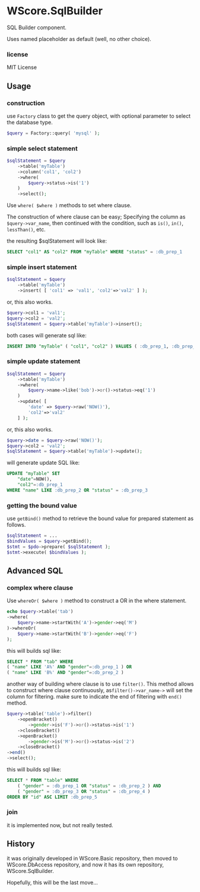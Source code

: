 WScore.SqlBuilder
=================

SQL Builder component. 

Uses named placeholder as default (well, no other choice).

### license

MIT License


Usage
-----

### construction

use ```Factory``` class to get the query object, with
optional parameter to select the database type.

```php
$query = Factory::query( 'mysql' );
```

### simple select statement

```php
$sqlStatement = $query
    ->table('myTable')
    ->column('col1', 'col2')
    ->where(
        $query->status->is('1')
    )
    ->select();
```

Use ```where( $where )``` methods to set where clause.

The construction of where clause can be easy;
 Specifying the column as ```$query->var_name```, then
 continued with the condition, such as ```is()```, ```in()```,
 ```lessThan()```, etc.

the resulting $sqlStatement will look like:

```sql
SELECT "col1" AS "col2" FROM "myTable" WHERE "status" = :db_prep_1
```

### simple insert statement

```php
$sqlStatement = $query
    ->table('myTable')
    ->insert( [ 'col1' => 'val1', 'col2'=>'val2' ] );
```

or, this also works.

```php
$query->col1 = 'val1';
$query->col2 = 'val2';
$sqlStatement = $query->table('myTable')->insert();
```

both cases will generate sql like:

```sql
INSERT INTO "myTable" ( "col1", "col2" ) VALUES ( :db_prep_1, :db_prep_2 )
```

### simple update statement

```php
$sqlStatement = $query
    ->table('myTable')
    ->where(
        $query->name->like('bob')->or()->status->eq('1')
    )
    ->update( [
        'date' => $query->raw('NOW()'),
        'col2'=>'val2'
    ] );
```

or, this also works.

```php
$query->date = $query->raw('NOW()');
$query->col2 = 'val2';
$sqlStatement = $query->table('myTable')->update();
```

will generate update SQL like:

```sql
UPDATE "myTable" SET
    "date"=NOW(),
    "col2"=:db_prep_1
WHERE "name" LIKE :db_prep_2 OR "status" = :db_prep_3
```

### getting the bound value

use ```getBind()``` method to retrieve the bound value for
prepared statement as follows.

```php
$sqlStatement = ...
$bindValues = $query->getBind();
$stmt = $pdo->prepare( $sqlStatement );
$stmt->execute( $bindValues );
```

Advanced SQL
------------

### complex where clause

Use ```whereOr( $where )``` method to construct a OR
 in the where statement.

```php
echo $query->table('tab')
->where(
    $query->name->startWith('A')->gender->eq('M')
)->whereOr(
    $query->name->startWith('B')->gender->eq('F')
);
```

this will builds sql like:

```sql
SELECT * FROM "tab" WHERE
( "name" LIKE 'A%' AND "gender"=:db_prep_1 ) OR
( "name" LIKE 'B%' AND "gender"=:db_prep_2 )
```

another way of building where clause is to use ```filter()```.
 This method allows to construct where clause continuously,
 as```filter()->var_name->``` will set the
 column for filtering. make sure to indicate the end of
 filtering with ```end()``` method.

```php
$query->table('table')->filter()
    ->openBracket()
        ->gender->is('F')->or()->status->is('1')
    ->closeBracket()
    ->openBracket()
        ->gender->is('M')->or()->status->is('2')
    ->closeBracket()
->end()
->select();
```

this will builds sql like:

```sql
SELECT * FROM "table" WHERE
    ( "gender" = :db_prep_1 OR "status" = :db_prep_2 ) AND
    ( "gender" = :db_prep_3 OR "status" = :db_prep_4 )
ORDER BY "id" ASC LIMIT :db_prep_5
```


### join

it is implemented now, but not really tested.


History
-------

it was originally developed in WScore.Basic repository, then
 moved to WScore.DbAccess repository, and now it has its own
 repository, WScore.SqlBuilder.

Hopefully, this will be the last move...
